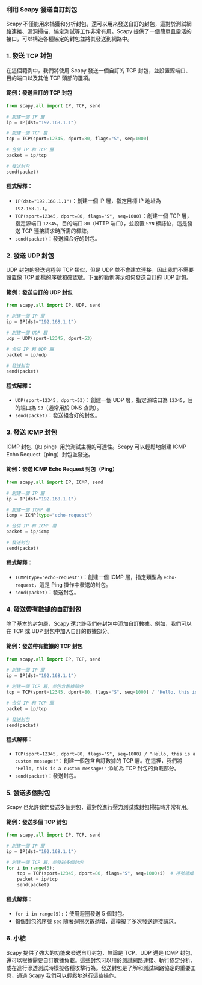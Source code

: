 ### **利用 Scapy 發送自訂封包**

Scapy 不僅能用來捕獲和分析封包，還可以用來發送自訂的封包，這對於測試網路連接、漏洞掃描、協定測試等工作非常有用。Scapy 提供了一個簡單且靈活的接口，可以構造各種協定的封包並將其發送到網路中。

### **1. 發送 TCP 封包**

在這個範例中，我們將使用 Scapy 發送一個自訂的 TCP 封包，並設置源端口、目的端口以及其他 TCP 頭部的選項。

#### **範例：發送自訂的 TCP 封包**

```python
from scapy.all import IP, TCP, send

# 創建一個 IP 層
ip = IP(dst="192.168.1.1")

# 創建一個 TCP 層
tcp = TCP(sport=12345, dport=80, flags="S", seq=1000)

# 合併 IP 和 TCP 層
packet = ip/tcp

# 發送封包
send(packet)
```

#### **程式解釋：**
- `IP(dst="192.168.1.1")`：創建一個 IP 層，指定目標 IP 地址為 `192.168.1.1`。
- `TCP(sport=12345, dport=80, flags="S", seq=1000)`：創建一個 TCP 層，指定源端口 `12345`，目的端口 `80`（HTTP 端口），並設置 `SYN` 標誌位，這是發送 TCP 連接請求時所需的標誌。
- `send(packet)`：發送組合好的封包。

### **2. 發送 UDP 封包**

UDP 封包的發送過程與 TCP 類似，但是 UDP 並不會建立連接，因此我們不需要設置像 TCP 那樣的序號和確認號。下面的範例演示如何發送自訂的 UDP 封包。

#### **範例：發送自訂的 UDP 封包**

```python
from scapy.all import IP, UDP, send

# 創建一個 IP 層
ip = IP(dst="192.168.1.1")

# 創建一個 UDP 層
udp = UDP(sport=12345, dport=53)

# 合併 IP 和 UDP 層
packet = ip/udp

# 發送封包
send(packet)
```

#### **程式解釋：**
- `UDP(sport=12345, dport=53)`：創建一個 UDP 層，指定源端口為 `12345`，目的端口為 `53`（通常用於 DNS 查詢）。
- `send(packet)`：發送組合好的封包。

### **3. 發送 ICMP 封包**

ICMP 封包（如 ping）用於測試主機的可達性。Scapy 可以輕鬆地創建 ICMP Echo Request（ping）封包並發送。

#### **範例：發送 ICMP Echo Request 封包（Ping）**

```python
from scapy.all import IP, ICMP, send

# 創建一個 IP 層
ip = IP(dst="192.168.1.1")

# 創建一個 ICMP 層
icmp = ICMP(type="echo-request")

# 合併 IP 和 ICMP 層
packet = ip/icmp

# 發送封包
send(packet)
```

#### **程式解釋：**
- `ICMP(type="echo-request")`：創建一個 ICMP 層，指定類型為 `echo-request`，這是 Ping 操作中發送的封包。
- `send(packet)`：發送封包。

### **4. 發送帶有數據的自訂封包**

除了基本的封包層，Scapy 還允許我們在封包中添加自訂數據。例如，我們可以在 TCP 或 UDP 封包中加入自訂的數據部分。

#### **範例：發送帶有數據的 TCP 封包**

```python
from scapy.all import IP, TCP, send

# 創建一個 IP 層
ip = IP(dst="192.168.1.1")

# 創建一個 TCP 層，並包含數據部分
tcp = TCP(sport=12345, dport=80, flags="S", seq=1000) / "Hello, this is a custom message!"

# 合併 IP 和 TCP 層
packet = ip/tcp

# 發送封包
send(packet)
```

#### **程式解釋：**
- `TCP(sport=12345, dport=80, flags="S", seq=1000) / "Hello, this is a custom message!"`：創建一個包含自訂數據的 TCP 層。在這裡，我們將 `"Hello, this is a custom message!"` 添加為 TCP 封包的負載部分。
- `send(packet)`：發送封包。

### **5. 發送多個封包**

Scapy 也允許我們發送多個封包，這對於進行壓力測試或封包掃描時非常有用。

#### **範例：發送多個 TCP 封包**

```python
from scapy.all import IP, TCP, send

# 創建一個 IP 層
ip = IP(dst="192.168.1.1")

# 創建一個 TCP 層，並發送多個封包
for i in range(5):
    tcp = TCP(sport=12345, dport=80, flags="S", seq=1000+i)  # 序號遞增
    packet = ip/tcp
    send(packet)
```

#### **程式解釋：**
- `for i in range(5):`：使用迴圈發送 5 個封包。
- 每個封包的序號 `seq` 隨著迴圈次數遞增，這模擬了多次發送連接請求。

### **6. 小結**

Scapy 提供了強大的功能來發送自訂封包，無論是 TCP、UDP 還是 ICMP 封包，還可以根據需要自訂數據負載。這些封包可以用於測試網路連接、執行協定分析，或在進行滲透測試時模擬各種攻擊行為。發送封包是了解和測試網路協定的重要工具，通過 Scapy 我們可以輕鬆地進行這些操作。